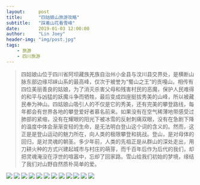 ```yaml
---
layout:     post
title:      "四姑娘山旅游攻略"
subtitle:   "踩着山花看雪峰"
date:       2019-01-03 12:00:00
author:     "Lin Joey"
header-img: "img/post.jpg"
tags:
    - 旅游
    - 四川旅游
---
```

>四姑娘山位于四川省阿坝藏族羌族自治州小金县与汶川县交界处，是横断山脉东部边缘邛崃山系的最高峰，仅次于被誉为“蜀山之王”的贡嘎山。相传有四位美丽善良的姑娘，为了消灭杀害父母和残害村民的恶魔，保护人民难得的和平与凶猛的妖魔斗争而牺牲，最后变成四座挺拔秀美的山峰，所以被藏民奉为神山。四姑娘山吸引人的不仅是它的秀美，还有完美的攀登路线，每年都会有世界各地的攀登爱好者慕名前来。如果没有在空气稀薄地带感受过肺部的紧缩，没有在耀眼的阳光下被冰雪的反射刺痛双眼，没有在急剧下降的温度中体会渐渐变轻的生命，是无法明白登山这个词的含义的。然而，这正是是登山运动的魅力所在，向人类的极限攀登和挑战。登山，是对母体的回归，是对灵魂的朝圣。多少年前，人类的先祖正是从群山的深处走出，用刀耕火种的方式兴建起城市与村庄的萌芽，而千百年后作为后代的我们，却把灵魂淹没在浮世的喧嚣中，忘却了回家路。雪山给我们初始的梦境，缘结了我们对山野自然质朴简单的爱。

![](https://linjoey-image.oss-cn-beijing.aliyuncs.com/我是驴友-四姑娘山_页面_01.jpg)
![](https://linjoey-image.oss-cn-beijing.aliyuncs.com/我是驴友-四姑娘山_页面_02.jpg)
![](https://linjoey-image.oss-cn-beijing.aliyuncs.com/我是驴友-四姑娘山_页面_03.jpg)
![](https://linjoey-image.oss-cn-beijing.aliyuncs.com/我是驴友-四姑娘山_页面_04.jpg)
![](https://linjoey-image.oss-cn-beijing.aliyuncs.com/我是驴友-四姑娘山_页面_05.jpg)
![](https://linjoey-image.oss-cn-beijing.aliyuncs.com/我是驴友-四姑娘山_页面_06.jpg)
![](https://linjoey-image.oss-cn-beijing.aliyuncs.com/我是驴友-四姑娘山_页面_07.jpg)
![](https://linjoey-image.oss-cn-beijing.aliyuncs.com/我是驴友-四姑娘山_页面_08.jpg)
![](https://linjoey-image.oss-cn-beijing.aliyuncs.com/我是驴友-四姑娘山_页面_09.jpg)
![](https://linjoey-image.oss-cn-beijing.aliyuncs.com/我是驴友-四姑娘山_页面_10.jpg)
![](https://linjoey-image.oss-cn-beijing.aliyuncs.com/我是驴友-四姑娘山_页面_11.jpg)
![](https://linjoey-image.oss-cn-beijing.aliyuncs.com/我是驴友-四姑娘山_页面_12.jpg)
